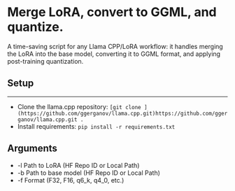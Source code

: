 # Merge LoRA, convert to GGML, and quantize.
A time-saving script for any Llama CPP/LoRA workflow: it handles merging the LoRA into the base model, converting it to GGML format, and applying post-training quantization.

## Setup
***
* Clone the llama.cpp repository: ```[git clone ](https://github.com/ggerganov/llama.cpp.git)https://github.com/ggerganov/llama.cpp.git .```
* Install requirements: ```pip install -r requirements.txt```

## Arguments
* -l Path to LoRA (HF Repo ID or Local Path)
* -b Path to base model (HF Repo ID or Local Path)
* -f Format (F32, F16, q6_k, q4_0, etc.)
